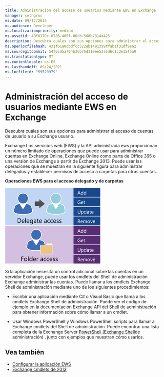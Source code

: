 ```yaml
---
title: Administración del acceso de usuarios mediante EWS en Exchange
manager: sethgros
ms.date: 09/17/2015
ms.audience: Developer
ms.localizationpriority: medium
ms.assetid: 48f0170c-8786-405f-86cb-568b7314a425
description: Descubra cuáles son sus opciones para administrar el acceso de cuentas de usuario a su Exchange usuario.
ms.openlocfilehash: 431f61a0cbdfcc522eb1481399ffab1f31df9e62
ms.sourcegitcommit: 54f6cd5a704b36b76d110ee53a6d6c1c3e15f5a9
ms.translationtype: MT
ms.contentlocale: es-ES
ms.lasthandoff: 09/24/2021
ms.locfileid: "59520979"
---
```

# <a name="managing-user-access-by-using-ews-in-exchange"></a>Administración del acceso de usuarios mediante EWS en Exchange

Descubra cuáles son sus opciones para administrar el acceso de cuentas de usuario a su Exchange usuario.
  
Exchange Los servicios web (EWS) y la API administrada ews proporcionan un número limitado de operaciones que puede usar para administrar cuentas en Exchange Online, Exchange Online como parte de Office 365 o una versión de Exchange a partir de Exchange 2013. Puede usar las operaciones que se muestran en la siguiente figura para administrar delegados y establecer permisos de acceso a carpetas para otras cuentas. 
  
**Operaciones EWS para el acceso delegado y de carpetas**

![Opciones de administración de usuarios de EWS.](media/Exchange_ManagingUserAccess_1.png)
  
Si la aplicación necesita un control adicional sobre las cuentas en un servidor Exchange, puede usar los cmdlets del Shell de administración Exchange administrar las cuentas. Puede llamar a los cmdlets Exchange Shell de administración mediante uno de los siguientes procedimientos:
  
- Escribir una aplicación mediante C# o Visual Basic que llama a los cmdlets Exchange Shell de administración. Puede ver el código de ejemplo en la documentación Exchange API del [Shell](../management/exchange-management-shell.md) de administración para obtener información sobre cómo llamar a un cmdlet. 
    
- Usar Windows PowerShell y Windows PowerShell scripts para llamar a Exchange cmdlets del Shell de administración. Puede encontrar una lista completa de la Exchange Server [PowerShell (Exchange Shell](https://docs.microsoft.com/powershell/exchange/exchange-server/exchange-management-shell?view=exchange-ps)de administración) , junto con ejemplos que muestran cómo usarlos. 
    
## <a name="see-also"></a>Vea también

- [Configurar la aplicación EWS](setting-up-your-ews-application.md)   
- [Exchange cmdlets de 2013](https://docs.microsoft.com/powershell/exchange/?view=exchange-ps)  
    

